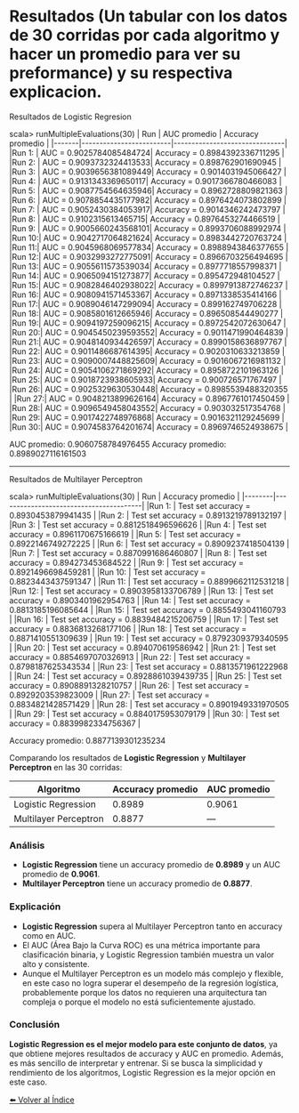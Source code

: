 # Resultados (Un tabular con los datos de 30 corridas por cada algoritmo y hacer un promedio para ver su preformance) y su respectiva explicacion.

Resultados de Logistic Regresion

scala>   runMultipleEvaluations(30)
| Run   | AUC promedio            | Accuracy promedio             |
|-------|-------------------------|-------------------------------|
|Run 1: | AUC = 0.9025784085484724| Accuracy = 0.8984392336711295 |
|Run 2: | AUC = 0.9093732324413533| Accuracy = 0.898762901690945  |
|Run 3: | AUC = 0.9039656381089449| Accuracy = 0.9014031945066427 |
|Run 4: | AUC = 0.9131343369650117| Accuracy = 0.9017366780466083 |
|Run 5: | AUC = 0.9087754564635946| Accuracy = 0.8962728809821363 |
|Run 6: | AUC = 0.9078854435177982| Accuracy = 0.8976424073802899 |
|Run 7: | AUC = 0.9052430384053917| Accuracy = 0.9014346242473797 |
|Run 8: | AUC = 0.9102315613465715| Accuracy = 0.8976453274466519 |
|Run 9: | AUC = 0.9005660243568101| Accuracy = 0.8993706088992974 |
|Run 10:| AUC = 0.9042717064821624| Accuracy = 0.8983442720763724 |
|Run 11:| AUC = 0.9045968069577834| Accuracy = 0.8988943846377655 |
|Run 12:| AUC = 0.9032993272775091| Accuracy = 0.8966703256494695 |
|Run 13:| AUC = 0.9055611573539034| Accuracy = 0.8977718557998371 |
|Run 14:| AUC = 0.9065094151273877| Accuracy = 0.895472948104527  |
|Run 15:| AUC = 0.9082846402938022| Accuracy = 0.8997913872746237 |
|Run 16:| AUC = 0.9080941571453367| Accuracy = 0.8971338535414166 |
|Run 17:| AUC = 0.9089046147299094| Accuracy = 0.899162749706228  |
|Run 18:| AUC = 0.9085801612665946| Accuracy = 0.896508544490277  |
|Run 19:| AUC = 0.9094197259096215| Accuracy = 0.8972542072630647 |
|Run 20:| AUC = 0.9045450239593552| Accuracy = 0.9011471990464839 |
|Run 21:| AUC = 0.9048140934426597| Accuracy = 0.8990158636897767 |
|Run 22:| AUC = 0.9011486687614395| Accuracy = 0.9020310633213859 |
|Run 23:| AUC = 0.9090007448825609| Accuracy = 0.9016067216981132 |
|Run 24:| AUC = 0.9054106271869292| Accuracy = 0.8958722101963126 |
|Run 25:| AUC = 0.9018723938605933| Accuracy = 0.900726571767497  |
|Run 26:| AUC = 0.9025329630530448| Accuracy = 0.8985539488320355 |
|Run 27:| AUC = 0.9048213899626164| Accuracy = 0.8967761017450459 |
|Run 28:| AUC = 0.9096549458043552| Accuracy = 0.903032517354768  |
|Run 29:| AUC = 0.9017422748976868| Accuracy = 0.9016321129245699 |
|Run 30:| AUC = 0.9074583764201674| Accuracy = 0.8969746524938675 |

AUC promedio: 0.9060758784976455
Accuracy promedio: 0.8989027116161503

----------------------------------------------------------------

Resultados de Multilayer Perceptron

scala> runMultipleEvaluations(30)
| Run    | Accuracy promedio                      | 
|--------|----------------------------------------|
|Run 1:  | Test set accuracy = 0.8930453879941435 |
|Run 2:  | Test set accuracy = 0.8913219789132197 |
|Run 3:  | Test set accuracy = 0.8812518496596626 |
|Run 4:  | Test set accuracy = 0.8961170675166619 |
|Run 5:  | Test set accuracy = 0.8922146749272225 |
|Run 6:  | Test set accuracy = 0.8909237418504139 |
|Run 7:  | Test set accuracy = 0.8870991686460807 |
|Run 8:  | Test set accuracy = 0.894273453684522  |
|Run 9:  | Test set accuracy = 0.8921496698459281 |
|Run 10: | Test set accuracy = 0.8823443437591347 |
|Run 11: | Test set accuracy = 0.8899662112531218 |
|Run 12: | Test set accuracy = 0.8903958133706789 |
|Run 13: | Test set accuracy = 0.8903401962954763 |
|Run 14: | Test set accuracy = 0.8813185196085644 |
|Run 15: | Test set accuracy = 0.8855493041160793 |
|Run 16: | Test set accuracy = 0.8839484215206759 |
|Run 17: | Test set accuracy = 0.8836813268177106 |
|Run 18: | Test set accuracy = 0.8871410551309639 |
|Run 19: | Test set accuracy = 0.8792309379340595 |
|Run 20: | Test set accuracy = 0.894070619586942  |
|Run 21: | Test set accuracy = 0.8854697070326913 |
|Run 22: | Test set accuracy = 0.8798187625343534 |
|Run 23: | Test set accuracy = 0.8813571961222968 |
|Run 24: | Test set accuracy = 0.8928861039439735 |
|Run 25: | Test set accuracy = 0.8908891328210757 |
|Run 26: | Test set accuracy = 0.8929203539823009 |
|Run 27: | Test set accuracy = 0.8834821428571429 |
|Run 28: | Test set accuracy = 0.8901949331970505 |
|Run 29: | Test set accuracy = 0.8840175953079179 |
|Run 30: | Test set accuracy = 0.8839982334756367 |

Accuracy promedio: 0.8877139301235234

Comparando los resultados de **Logistic Regression** y **Multilayer Perceptron** en las 30 corridas:

| Algoritmo               | Accuracy promedio | AUC promedio      |
|-------------------------|-------------------|-------------------|
| Logistic Regression     | 0.8989            | 0.9061            |
| Multilayer Perceptron   | 0.8877            | —                 |

### Análisis

- **Logistic Regression** tiene un accuracy promedio de **0.8989** y un AUC promedio de **0.9061**.
- **Multilayer Perceptron** tiene un accuracy promedio de **0.8877**.

### Explicación

- **Logistic Regression** supera al Multilayer Perceptron tanto en accuracy como en AUC.  
- El AUC (Área Bajo la Curva ROC) es una métrica importante para clasificación binaria, y Logistic Regression también muestra un valor alto y consistente.
- Aunque el Multilayer Perceptron es un modelo más complejo y flexible, en este caso no logra superar el desempeño de la regresión logística, probablemente porque los datos no requieren una arquitectura tan compleja o porque el modelo no está suficientemente ajustado.

### Conclusión

**Logistic Regression es el mejor modelo para este conjunto de datos**, ya que obtiene mejores resultados de accuracy y AUC en promedio. Además, es más sencillo de interpretar y entrenar. Si se busca la simplicidad y rendimiento de los algoritmos, Logistic Regression es la mejor opción en este caso.

[⬅️ Volver al Índice](./README.md)